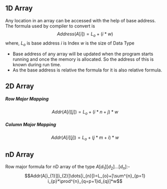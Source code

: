 ## 1D Array
Any location in an array can be accessed with the help of base address. The formula used by compiler to convert is $$Address(A[i]) = L_{o} + (i * w)$$
where, $L_o$ is base address
$i$ is Index
$w$ is the size of Data Type

* Base address of any array will be updated when the program starts running and once the memory is allocated. So the address of this is known during run time.
* As the base address is relative the formula for it is also relative formula.

## 2D Array

##### Row Major Mapping 
$$Addr(A[i][j])=L_{o}+(i*n +j)*w$$
##### Column Major Mapping 
$$Addr(A[i][j])=L_{o}+(j*m +i)*w$$

## nD Array

Row major formula for nD array of the type $A[d_{1}][d_{2}]\dots[d_{n}]$:- 
$$Addr(A[i_{1}][i_{2}]\dots[i_{n}])=L_{o}+[\sum^{n}_{p=1} i_{p}*\prod^{n}_{q=p+1}d_{q}]*w$$
